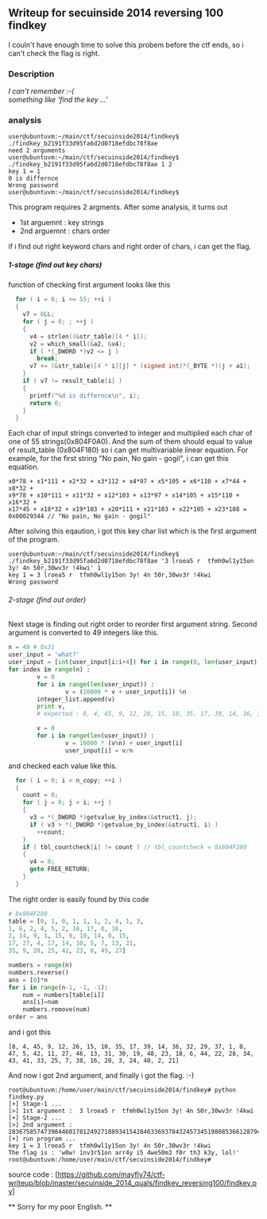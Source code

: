 Writeup for secuinside 2014 reversing 100 findkey
-------------------------------------------------
I couln't have enough time to solve this probem before the ctf ends, 
so i can't check the flag is right. 

### Description 
*I can't remember :-(* <br>
*something like 'find the key ...'*

### analysis 
```
user@ubuntuvm:~/main/ctf/secuinside2014/findkey$ ./findkey_b2191f33d95fa6d2d0718efdbc78f8ae 
need 2 arguments
user@ubuntuvm:~/main/ctf/secuinside2014/findkey$ ./findkey_b2191f33d95fa6d2d0718efdbc78f8ae 1 2
key 1 = 1
0 is differnce
Wrong password
user@ubuntuvm:~/main/ctf/secuinside2014/findkey$ 
```

This program requires 2 argments. After some analysis, it turns out
- 1st arguemnt : key strings 
- 2nd arguemnt : chars order 

if i find out right keyword chars and right order of chars, 
i can get the flag. 

##### 1-stage (find out key chars)
function of checking first argument looks like this 

```c
  for ( i = 0; i <= 55; ++i )
  {
    v7 = 0LL;
    for ( j = 0; ; ++j )
    {
      v4 = strlen((&str_table)[4 * i]);
      v2 = which_small(&a2, &v4);
      if ( *(_DWORD *)v2 <= j )
        break;
      v7 += (&str_table)[4 * i][j] * (signed int)*(_BYTE *)(j + a1);
    }
    if ( v7 != result_table[i] )
    {
      printf("%d is differnce\n", i);
      return 0;
    }
  }
```

Each char of input strings converted to integer and multiplied each char of one of 55 strings(0x804F0A0). 
And the sum of them should equal to value of result_table (0x804F180)
so i can get multivariable linear equation. 
For example, for the first string "No pain, No gain - gogil", i can get this equation. 

```
x0*78 + x1*111 + x2*32 + x3*112 + x4*97 + x5*105 + x6*110 + x7*44 + x8*32 + 
x9*78 + x10*111 + x11*32 + x12*103 + x13*97 + x14*105 + x15*110 + x16*32 + 
x17*45 + x18*32 + x19*103 + x20*111 + x21*103 + x22*105 + x23*108 = 0x00029344 // "No pain, No gain - gogil"
```
After solving this eqaution, i got this key char list which is the first argument of the program.

```
user@ubuntuvm:~/main/ctf/secuinside2014/findkey$ ./findkey_b2191f33d95fa6d2d0718efdbc78f8ae '3 lroea5 r  tfmh0wl1y15on 3y! 4n 50r,30wv3r !4kwi' 1
key 1 = 3 lroea5 r  tfmh0wl1y15on 3y! 4n 50r,30wv3r !4kwi
Wrong password
```

###### 2-stage (find out order)
Next stage is finding out right order to reorder first argument string. 
Second argument is converted to 49 integers like this.  

```python 
n = 49 # 0x31
user_input = 'what?'
user_input = [int(user_input[i:i+4]) for i in range(0, len(user_input), 4)]
for index in range(n) :
        v = 0
        for i in range(len(user_input)) :
                v = (10000 * v + user_input[i]) %n
        integer_list.append(v) 
        print v, 
        # expected : 8, 4, 45, 9, 12, 26, 15, 10, 35, 17, 39, 14, 36, 32, 29, 37, 1, 0, 47, 5, 42, 11, 27, 46, 13, 31, 30, 19, 48, 23, 18, 6, 44, 22, 28, 34, 43, 41, 33, 25, 7, 38, 16, 20, 3, 24, 40, 2, 21

        v = 0
        for i in range(len(user_input)) :
                v = 10000 * (v%n) + user_input[i]
                user_input[i] = v/n
```

and checked each value like this.

```c
  for ( i = 0; i < n_copy; ++i )                
  {
    count = 0;
    for ( j = 0; j < i; ++j )
    {
      v3 = *(_DWORD *)getvalue_by_index(&struct1, j);
      if ( v3 > *(_DWORD *)getvalue_by_index(&struct1, i) )
        ++count;
    }
    if ( tbl_countcheck[i] != count ) // tbl_countcheck = 0x804F280
    {
      v4 = 0;
      goto FREE_RETURN;
    }
  }
```  

The right order is easily found by this code 
```python
# 0x804F280
table = [0, 1, 0, 1, 1, 1, 2, 4, 1, 3, 
1, 6, 2, 4, 5, 2, 16, 17, 0, 16, 
2, 14, 9, 1, 15, 9, 10, 14, 0, 15, 
17, 27, 4, 17, 14, 10, 5, 7, 13, 21, 
35, 9, 28, 25, 42, 23, 8, 45, 27]

numbers = range(n)
numbers.reverse()
ans = [0]*n
for i in range(n-1, -1, -1): 
	num = numbers[table[i]]
	ans[i]=num
	numbers.remove(num)
order = ans
```
and i got this 

```
[8, 4, 45, 9, 12, 26, 15, 10, 35, 17, 39, 14, 36, 32, 29, 37, 1, 0, 47, 5, 42, 11, 27, 46, 13, 31, 30, 19, 48, 23, 18, 6, 44, 22, 28, 34, 43, 41, 33, 25, 7, 38, 16, 20, 3, 24, 40, 2, 21]
```

And now i got 2nd argument, 
and finally i got the flag. :-) 

```
root@ubuntuvm:/home/user/main/ctf/secuinside2014/findkey# python findkey.py
[+] Stage-1 ... 
[>] 1st argument :  3 lroea5 r  tfmh0wl1y15on 3y! 4n 50r,30wv3r !4kwi
[+] Stage-2 ... 
[>] 2nd argument :  28367585747398446017812492718893415428463369378432457345198085366128794480569061784
[+] run program ... 
key 1 = 3 lroea5 r  tfmh0wl1y15on 3y! 4n 50r,30wv3r !4kwi
The flag is : 'w0w! 1nv3r51on arr4y i5 4we50m3 f0r th3 k3y, lol!'
root@ubuntuvm:/home/user/main/ctf/secuinside2014/findkey# 
```

source code : [https://github.com/mayfly74/ctf-writeup/blob/master/secuinside_2014_quals/findkey_reversing100/findkey.py]

** Sorry for my poor English. ** 

